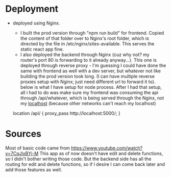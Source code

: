 # Deployment
- deployed using Nginx.
    - I built the prod version through "npm run build" for frontend. Copied the content of that folder over to Nginx's root folder, which is directed by the file in /etc/nginx/sites-available. This serves the static react app fine.
    - I also deployed the backend through Nginx (cuz why not? my router's port 80 is forwarding to it already anyway...). This one is deployed through reverse proxy - I'm guessing I could have done the same with frontend as well with a dev server, but whatever not like building the prod version took long. (I can have multiple reverse proxies setup with Nginx; just need different url to forward it to). below is what I have setup for node process. After I had that setup, all i had to do was make sure my frontend was consuming the api through /api/whatever, which is being served through the Nginx, not my [localhost](http://localhost) (because other networks can't reach my localhost)

    location /api/ {
    		proxy_pass http://localhost:5000/;
    }


# Sources
Most of basic code came from https://www.youtube.com/watch?v=7CqJlxBYj-M
This app as of now doesn't have edit and delete functions, so I didn't bother writing those code.
But the backend side has all the routing for edit and delete functions, so if I desire I can come back later and add those features as well. 

